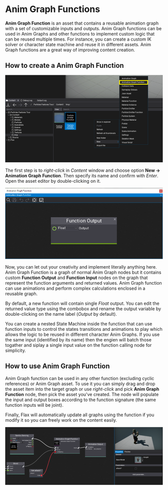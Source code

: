 # Anim Graph Functions

**Anim Graph Function** is an asset that contains a reusable animation graph with a set of customizable inputs and outputs. Anim Graph functions can be used in Anim Graphs and other functions to implement custom logic that can be reused multiple times. For instance, you can create a custom IK solver or character state machine and reuse it in different assets. Anim Graph functions are a great way of improving content creation.

## How to create a Anim Graph Function

![New Anim Graph Function](media/anim-graph-function-new.png)

The first step is to *right-click* in *Content* window and choose option **New -> Animation Graph Function**. Then specify its name and confirm with *Enter*. Open the asset editor by double-clicking on it.

![Empty Anim Graph Function](media/anim-graph-function-empty.png)

Now, you can let out your creativity and implement literally anything here. Anim Graph Function is a graph of normal Anim Graph nodes but it contains custom **Function Output** and **Function Input** nodes on the graph that represent the function arguments and returned values. Anim Graph function can use animations and perform complex calculations enclosed in a reusable graph.

By default, a new function will contain single *Float* output. You can edit the returned value type using the combobox and rename the output variable by double-clicking on the name label (*Output* by default).

You can create a nested State Machine inside the function that can use function inputs to control the states transitions and animations to play which allows the logic to be reused in different character Anim Graphs. If you use the same input (identified by its name) then the engien will batch those togather and siplay a single input value on the function calling node for simplicity.

## How to use Anim Graph Function

Anim Graph function can be used in any other function (excluding cyclic references) or Anim Graph asset. To use it you can simply drag and drop the asset item into the target graph or use *right-click* and pick **Anim Graph Function** node, then pick the asset you've created. The node will populate the input and output boxes according to the function signature (the same function inputs will be joint).

Finally, Flax will automatically update all graphs using the function if you modify it so you can freely work on the content easily.

![Anim Graph Function Usage](media/anim-graph-function-calling.png)

